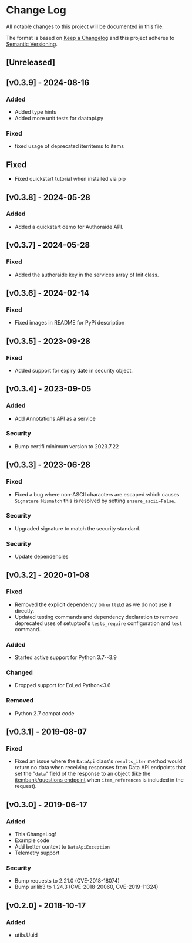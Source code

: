 # Change Log

All notable changes to this project will be documented in this file.

The format is based on [Keep a Changelog](http://keepachangelog.com/en/1.0.0/)
and this project adheres to [Semantic Versioning](http://semver.org/spec/v2.0.0.html).

## [Unreleased]
## [v0.3.9] - 2024-08-16
### Added
- Added type hints
- Added more unit tests for daatapi.py

### Fixed
- fixed usage of deprecated iterritems to items

## Fixed
- Fixed quickstart tutorial when installed via pip

## [v0.3.8] - 2024-05-28
### Added
- Added a quickstart demo for Authoraide API.

## [v0.3.7] - 2024-05-28
### Fixed
- Added the authoraide key in the services array of Init class.

## [v0.3.6] - 2024-02-14
### Fixed
- Fixed images in README for PyPi description

## [v0.3.5] - 2023-09-28
### Fixed
- Added support for expiry date in security object.

## [v0.3.4] - 2023-09-05
### Added
- Add Annotations API as a service

### Security
- Bump certifi minimum version to 2023.7.22

## [v0.3.3] - 2023-06-28
### Fixed
- Fixed a bug where non-ASCII characters are escaped which causes `Signature Mismatch` this is resolved by setting `ensure_ascii=False`.

### Security
- Upgraded signature to match the security standard.

### Security
- Update dependencies

## [v0.3.2] - 2020-01-08
### Fixed
- Removed the explicit dependency on `urllib3` as we do not use it directly.
- Updated testing commands and dependency declaration to remove deprecated uses
  of setuptool's `tests_require` configuration and `test` command.

### Added
- Started active support for Python 3.7--3.9

### Changed
- Dropped support for EoLed Python<3.6

### Removed
- Python 2.7 compat code

## [v0.3.1] - 2019-08-07
### Fixed
- Fixed an issue where the `DataApi` class's `results_iter` method would return no data 
  when receiving responses from Data API endpoints that set the "`data`" field of the
  response to an object (like the [itembank/questions endpoint](https://reference.learnosity.com/data-api/endpoints/itembank_endpoints#getQuestions) 
  when `item_references` is included in the request).

## [v0.3.0] - 2019-06-17
### Added
- This ChangeLog!
- Example code
- Add better context to `DataApiException`
- Telemetry support

### Security
- Bump requests to 2.21.0 (CVE-2018-18074)
- Bump urllib3 to 1.24.3 (CVE-2018-20060, CVE-2019-11324)

## [v0.2.0] - 2018-10-17
### Added
- utils.Uuid
